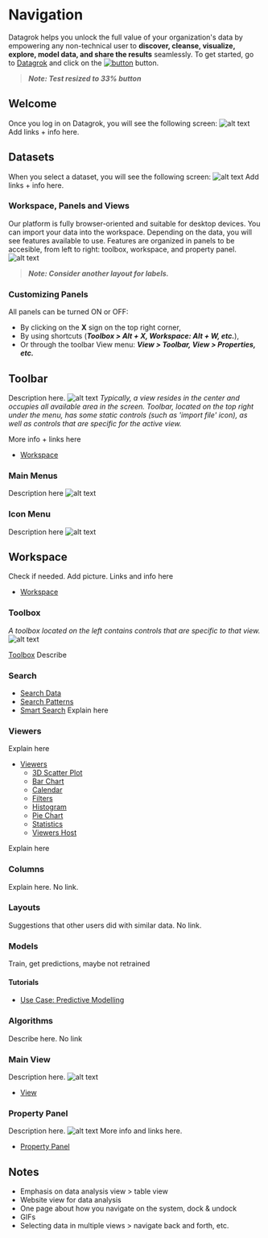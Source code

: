 # Navigation
 Datagrok helps you unlock the full value of your organization's data by empowering any non-technical user to **discover, cleanse, visualize, explore, model data, and share the results** seamlessly. To get started, go to [Datagrok](https://datagrok.ai/) and click on the [![button](https://cesarlpb.github.io/images/button25.JPG "Launch")](https://public.datagrok.ai/?) button.
 
 > **_Note: Test resized to 33% button_**
## Welcome
Once you log in on Datagrok, you will see the following screen:
![alt text](https://cesarlpb.github.io/images/welcome.JPG "Datagrok Welcome Page")
Add links + info here.
## Datasets
When you select a dataset, you will see the following screen:
![alt text](https://cesarlpb.github.io/images/dataset.JPG "Datagrok Welcome Page")
Add links + info here.
### Workspace, Panels and Views
Our platform is fully browser-oriented and suitable for desktop devices. You can import your data into the workspace. Depending on the data, you will see features available to use. Features are organized in panels to be accesible, from left to right: toolbox, workspace, and property panel.
![alt text](https://cesarlpb.github.io/images/sections.jpg "Sections")
> **_Note: Consider another layout for labels._**
### Customizing Panels
All panels can be turned ON or OFF: 
* By clicking on the **X** sign on the top right corner, 
* By using shortcuts (**_Toolbox > Alt + X, Workspace: Alt + W, etc._**), 
* Or through the toolbar View menu: **_View > Toolbar, View > Properties, etc._**

## Toolbar
Description here.
![alt text](https://cesarlpb.github.io/images/toolbar.JPG "Toolbar")
*Typically, a view resides in the center and occupies all available area in the screen.* *Toolbar, located on the top right under the menu, has some static controls (such as 'import file' icon), as well as controls that are specific for the active view.*

More info + links here
* [Workspace](https://datagrok.ai/help/features/workspace)
### Main Menus
Description here
![alt text](https://cesarlpb.github.io/images/main_toolbar.JPG "Main Menus")
### Icon Menu
Description here
![alt text](https://cesarlpb.github.io/images/icon_menu.JPG "Icon Toolbar")
## Workspace
Check if needed. Add picture.
Links and info here
* [Workspace](https://datagrok.ai/help/features/workspace)
### Toolbox
_A toolbox located on the left contains controls that are specific to that view._
![alt text](https://cesarlpb.github.io/images/toolbox.JPG "Toolbox")

[Toolbox](https://datagrok.ai/help/features/toolbox)
Describe
### Search
* [Search Data](https://datagrok.ai/help/features/data-search)
* [Search Patterns](https://datagrok.ai/help/features/data-search-patterns)
* [Smart Search](https://datagrok.ai/help/features/data-search-patterns)
Explain here
### Viewers 
Explain here
* [Viewers](https://datagrok.ai/help/viewers/viewers)
    *   [3D Scatter Plot](https://datagrok.ai/help/viewers/3d-scatter-plot)
    *   [Bar Chart](https://datagrok.ai/help/viewers/bar-chart)
    *   [Calendar](https://datagrok.ai/help/viewers/calendar)
    *   [Filters](https://datagrok.ai/help/viewers/filters)
    *   [Histogram](https://datagrok.ai/help/viewers/histogram)
    *   [Pie Chart](https://datagrok.ai/help/viewers/pie-chart)
    *   [Statistics](https://datagrok.ai/help/viewers/statistics)
    *   [Viewers Host](https://datagrok.ai/help/viewers/viewer-host)

Explain here
### Columns
Explain here. No link.
### Layouts 
Suggestions that other users did with similar data. No link.
### Models 
Train, get predictions, maybe not retrained
#### Tutorials
* [Use Case: Predictive Modelling](https://datagrok.ai/help/tutorials/predictive-modeling)
### Algorithms
Describe here. No link
### Main View
Description here.
![alt text](https://cesarlpb.github.io/images/main_view.JPG "Main View")
* [View](https://datagrok.ai/help/viewers/viewers)
### Property Panel
Description here.
![alt text](https://cesarlpb.github.io/images/property_panel.JPG "Property Panel")
More info and links here.
* [Property Panel](https://datagrok.ai/help/features/property-panel)
## Notes
* Emphasis on data analysis view > table view
* Website view for data analysis 
* One page about how you navigate on the system, dock &  undock
* GIFs
* Selecting data in multiple views > navigate back and forth, etc.